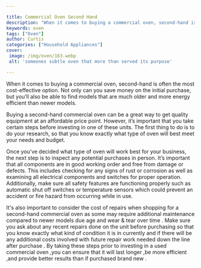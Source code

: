 ```yaml
---

title: Commercial Oven Second Hand
description: "When it comes to buying a commercial oven, second-hand is often the most cost-effective option. Not only can you save money on the...see more"
keywords: oven
tags: ["Oven"]
author: Curtis
categories: ["Household Appliances"]
cover: 
 image: /img/oven/163.webp
 alt: 'someones subtle oven that more than served its purpose'

---
```


When it comes to buying a commercial oven, second-hand is often the most cost-effective option. Not only can you save money on the initial purchase, but you’ll also be able to find models that are much older and more energy efficient than newer models. 

Buying a second-hand commercial oven can be a great way to get quality equipment at an affordable price point. However, it’s important that you take certain steps before investing in one of these units. The first thing to do is to do your research, so that you know exactly what type of oven will best meet your needs and budget. 

Once you’ve decided what type of oven will work best for your business, the next step is to inspect any potential purchases in person. It’s important that all components are in good working order and free from damage or defects. This includes checking for any signs of rust or corrosion as well as examining all electrical components and switches for proper operation. Additionally, make sure all safety features are functioning properly such as automatic shut off switches or temperature sensors which could prevent an accident or fire hazard from occurring while in use. 

It's also important to consider the cost of repairs when shopping for a second-hand commercial oven as some may require additional maintenance compared to newer models due age and wear & tear over time . Make sure you ask about any recent repairs done on the unit before purchasing so that you know exactly what kind of condition it is in currently and if there will be any additional costs involved with future repair work needed down the line after purchase . By taking these steps prior to investing in a used commercial oven ,you can ensure that it will last longer ,be more efficient ,and provide better results than if purchased brand new .
